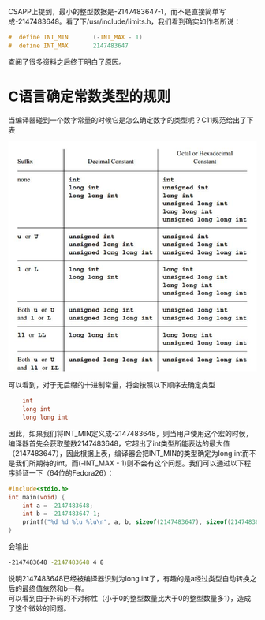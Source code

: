 


CSAPP上提到，最小的整型数据是-2147483647-1，而不是直接简单写成-2147483648。看了下/usr/include/limits.h，我们看到确实如作者所说：

```C
#  define INT_MIN       (-INT_MAX - 1)
#  define INT_MAX       2147483647
```
查阅了很多资料之后终于明白了原因。


# C语言确定常数类型的规则
当编译器碰到一个数字常量的时候它是怎么确定数字的类型呢？C11规范给出了下表  


![](../../imgs/int_list.jpg)

可以看到，对于无后缀的十进制常量，将会按照以下顺序去确定类型
```C
	int
	long int
	long long int
```

因此，如果我们将INT_MIN定义成-2147483648，则当用户使用这个宏的时候，编译器首先会获取整数2147483648，它超出了int类型所能表达的最大值（2147483647），因此根据上表，编译器会把INT_MIN的类型确定为long int而不是我们所期待的int，而(-INT_MAX - 1)则不会有这个问题。我们可以通过以下程序验证一下（64位的Fedora26）：
```C
#include<stdio.h>
int main(void) {
	int a = -2147483648;
	int b = -2147483647-1;	
	printf("%d %d %lu %lu\n", a, b, sizeof(2147483647), sizeof(2147483648));
}
```
会输出
```bash
-2147483648 -2147483648 4 8
```
说明2147483648已经被编译器识别为long int了，有趣的是a经过类型自动转换之后的最终值依然和b一样。  
可以看到由于补码的不对称性（小于0的整型数量比大于0的整型数量多1），造成了这个微妙的问题。

